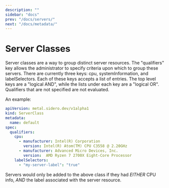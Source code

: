 ```yaml
---
description: ""
sidebar: "docs"
prev: "/docs/servers/"
next: "/docs/metadata/"
---
```


# Server Classes

Server classes are a way to group distinct server resources.
The "qualifiers" key allows the administrator to specify criteria upon which to group these servers.
There are currently three keys: cpu, systemInformation, and labelSelectors.
Each of these keys accepts a list of entries.
The top level keys are a "logical AND", while the lists under each key are a "logical OR".
Qualifiers that are not specified are not evaluated.

An example:

```yaml
apiVersion: metal.sidero.dev/v1alpha1
kind: ServerClass
metadata:
  name: default
spec:
  qualifiers:
    cpu:
      - manufacturer: Intel(R) Corporation
        version: Intel(R) Atom(TM) CPU C3558 @ 2.20GHz
      - manufacturer: Advanced Micro Devices, Inc.
        version:  AMD Ryzen 7 2700X Eight-Core Processor
    labelSelectors:
      - "my-server-label": "true"
```

Servers would only be added to the above class if they had *EITHER* CPU info, *AND* the label associated with the server resource.